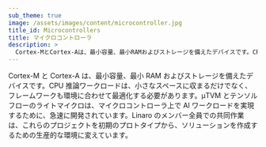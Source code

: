 ```yaml
---
sub_theme: true
image: /assets/images/content/microcontroller.jpg
title_id: Microcontrollers
title: マイクロコントローラ
description: >
  Cortex-MとCortex-Aは、最小容量、最小RAMおよびストレージを備えたデバイスです。CPU推論ワークロードは、小さなスペースに収まるだけでなく、フレームワークも必要です。
---
```


Cortex-M と Cortex-A は、最小容量、最小 RAM およびストレージを備えたデバイスです。CPU 推論ワークロードは、小さなスペースに収まるだけでなく、フレームワークも環境に合わせて最適化する必要があります。μTVM とテンソルフローのライトマイクロは、マイクロコントローラ上で AI ワークロードを実現するために、急速に開発されています。Linaro のメンバー全員での共同作業は、これらのプロジェクトを初期のプロトタイプから、ソリューションを作成するための生産的な環境に変えています。
